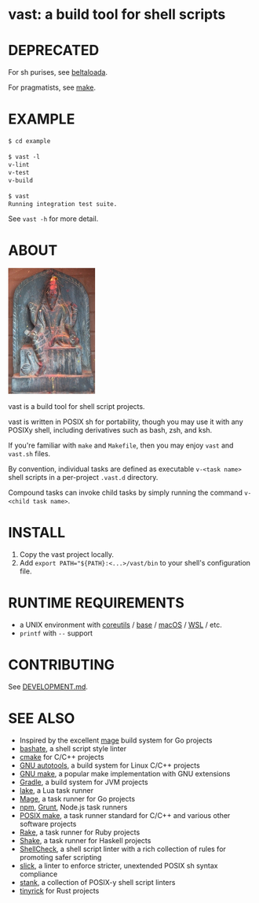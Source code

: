 # vast: a build tool for shell scripts

# DEPRECATED

For sh purises, see [beltaloada](https://github.com/mcandre/beltaloada).

For pragmatists, see [make](https://pubs.opengroup.org/onlinepubs/9699919799/utilities/make.html).

# EXAMPLE

```console
$ cd example

$ vast -l
v-lint
v-test
v-build

$ vast
Running integration test suite.
```

See `vast -h` for more detail.

# ABOUT

![Vishvakarma the all-architect](https://raw.githubusercontent.com/mcandre/vast/master/vast.jpg)

vast is a build tool for shell script projects.

vast is written in POSIX sh for portability, though you may use it with any POSIXy shell, including derivatives such as bash, zsh, and ksh.

If you're familiar with `make` and `Makefile`, then you may enjoy `vast` and `vast.sh` files.

By convention, individual tasks are defined as executable `v-<task name>` shell scripts in a per-project `.vast.d` directory.

Compound tasks can invoke child tasks by simply running the command `v-<child task name>`.

# INSTALL

1. Copy the vast project locally.
2. Add `export PATH="${PATH}:<...>/vast/bin` to your shell's configuration file.

# RUNTIME REQUIREMENTS

* a UNIX environment with [coreutils](https://www.gnu.org/software/coreutils/) / [base](http://ftp.freebsd.org/pub/FreeBSD/releases/) / [macOS](https://www.apple.com/macos) / [WSL](https://learn.microsoft.com/en-us/windows/wsl/install) / etc.
* `printf` with `--` support

# CONTRIBUTING

See [DEVELOPMENT.md](DEVELOPMENT.md).

# SEE ALSO

* Inspired by the excellent [mage](https://magefile.org/) build system for Go projects
* [bashate](https://github.com/openstack/bashate), a shell script style linter
* [cmake](https://cmake.org/) for C/C++ projects
* [GNU autotools](https://www.gnu.org/software/automake/manual/html_node/Autotools-Introduction.html), a build system for Linux C/C++ projects
* [GNU make](https://www.gnu.org/software/make/), a popular make implementation with GNU extensions
* [Gradle](https://gradle.org/), a build system for JVM projects
* [lake](https://luarocks.org/modules/steved/lake), a Lua task runner
* [Mage](https://magefile.org/), a task runner for Go projects
* [npm](https://www.npmjs.com/), [Grunt](https://gruntjs.com/), Node.js task runners
* [POSIX make](https://pubs.opengroup.org/onlinepubs/009695299/utilities/make.html), a task runner standard for C/C++ and various other software projects
* [Rake](https://ruby.github.io/rake/), a task runner for Ruby projects
* [Shake](https://shakebuild.com/), a task runner for Haskell projects
* [ShellCheck](https://www.shellcheck.net/), a shell script linter with a rich collection of rules for promoting safer scripting
* [slick](https://github.com/mcandre/slick), a linter to enforce stricter, unextended POSIX sh syntax compliance
* [stank](https://github.com/mcandre/stank), a collection of POSIX-y shell script linters
* [tinyrick](https://github.com/mcandre/tinyrick) for Rust projects
